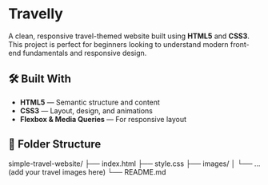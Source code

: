 # Travelly

A clean, responsive travel-themed website built using **HTML5** and **CSS3**. This project is perfect for beginners looking to understand modern front-end fundamentals and responsive design.



## 🛠️ Built With

- **HTML5** — Semantic structure and content
- **CSS3** — Layout, design, and animations
- **Flexbox & Media Queries** — For responsive layout

## 📁 Folder Structure
simple-travel-website/ ├── index.html ├── style.css ├── images/ │ └── ... (add your travel images here) └── README.md
